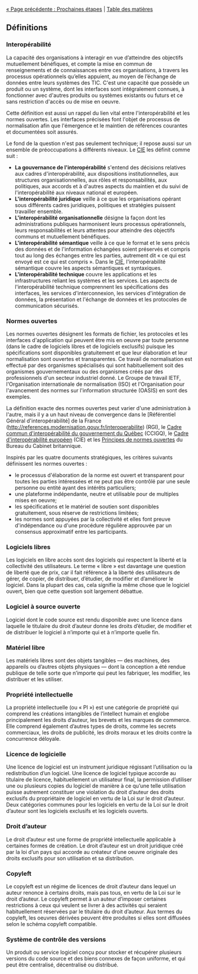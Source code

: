 [« Page précédente : Prochaines étapes](7_Prochaines_étapes.md) | [Table des matières](../README.md#table-des-mati%C3%A8res)

## Définitions

### Interopérabilité

La capacité des organisations à interagir en vue d’atteindre des objectifs mutuellement bénéfiques, et compte la mise en commun de renseignements et de connaissances entre ces organisations, à travers les processus opérationnels qu’elles appuient, au moyen de l’échange de données entre leurs systèmes des TIC. C'est une capacité que possède un produit ou un système, dont les interfaces sont intégralement connues, à fonctionner avec d'autres produits ou systèmes existants ou futurs et ce sans restriction d'accès ou de mise en oeuvre.

Cette définition est aussi un rappel du lien vital entre l'interopérabilité et les normes ouvertes. Les interfaces précisées font l'objet de processus de normalisation afin que l'émergence et le maintien de références courantes et documentées soit assurés.

Le fond de la question n'est pas seulement technique; il repose aussi sur un ensemble de préoccupations à différents niveaux. Le [CIE](https://ec.europa.eu/isa2/eif_en) les définit comme suit :

- **La gouvernance de l'interopérabilité** s'entend des décisions relatives aux cadres d'interopérabilité, aux dispositions institutionnelles, aux structures organisationnelles, aux rôles et responsabilités, aux politiques, aux accords et à d'autres aspects du maintien et du suivi de l'interopérabilité aux niveaux national et européen.
- **L'interopérabilité juridique** veille à ce que les organisations opérant sous différents cadres juridiques, politiques et stratégies puissent travailler ensemble.
- **L'interopérabilité organisationnelle** désigne la façon dont les administrations publiques harmonisent leurs processus opérationnels, leurs responsabilités et leurs attentes pour atteindre des objectifs communs et mutuellement bénéfiques.
- **L'interopérabilité sémantique** veille à ce que le format et le sens précis des données et de l'information échangées soient préservés et compris tout au long des échanges entre les parties, autrement dit « ce qui est envoyé est ce qui est compris ». Dans le [CIE](https://ec.europa.eu/isa2/eif_en), l'interopérabilité sémantique couvre les aspects sémantiques et syntaxiques.
- **L'interopérabilité technique** couvre les applications et les infrastructures reliant les systèmes et les services. Les aspects de l'interopérabilité technique comprennent les spécifications des interfaces, les services d'interconnexion, les services d'intégration de données, la présentation et l'échange de données et les protocoles de communication sécurisés.

### Normes ouvertes

Les normes ouvertes désignent les formats de fichier, les protocoles et les interfaces d'application qui peuvent être mis en oeuvre par toute personne (dans le cadre de logiciels libres et de logiciels exclusifs) puisque les spécifications sont disponibles gratuitement et que leur élaboration et leur normalisation sont ouvertes et transparentes. Ce travail de normalisation est effectué par des organismes spécialisés qui sont habituellement soit des organismes gouvernementaux ou des organismes créés par des professionnels d'un secteur industriel donné. Le Groupe de travail IETF, l'Organisation internationale de normalisation (ISO) et l'Organisation pour l'avancement des normes sur l'information structurée (OASIS) en sont des exemples.

La définition exacte des normes ouvertes peut varier d'une administration à l'autre, mais il y a un haut niveau de convergence dans le [Référentiel Général d'interopérabilité] de la France  (http://references.modernisation.gouv.fr/interoperabilite) (RGI), le [Cadre commun d'interopérabilité du gouvernement du Québec](https://www.tresor.gouv.qc.ca/fileadmin/PDF/ressources_informationnelles/architecture_entreprise_gouvernementale/AEG_3.1-CCIGQinteroperabilite.pdf) (CCIGQ), le [Cadre d'interopérabilité européen](https://ec.europa.eu/isa2/eif_en) (CIE) et les [Principes de normes ouvertes](https://www.gov.uk/government/publications/open-standards-principles/open-standards-principles#open-standard-definition) du Bureau du Cabinet britannique.

Inspirés par les quatre documents stratégiques, les critères suivants définissent les normes ouvertes :

- le processus d'élaboration de la norme est ouvert et transparent pour toutes les parties intéressées et ne peut pas être contrôlé par une seule personne ou entité ayant des intérêts particuliers;
- une plateforme indépendante, neutre et utilisable pour de multiples mises en oeuvre;
- les spécifications et le matériel de soutien sont disponibles gratuitement, sous réserve de restrictions limitées;
- les normes sont appuyées par la collectivité et elles font preuve d'indépendance ou d'une procédure régulière approuvée par un consensus approximatif entre les participants.

### Logiciels libres

Les logiciels en libre accès sont des logiciels qui respectent la liberté et la collectivité des utilisateurs. Le terme « libre » est davantage une question de liberté que de prix, car il fait référence à la liberté des utilisateurs de gérer, de copier, de distribuer, d’étudier, de modifier et d’améliorer le logiciel. Dans la plupart des cas, cela signifie la même chose que le logiciel ouvert, bien que cette question soit largement débattue.

### Logiciel à source ouverte

Logiciel dont le code source est rendu disponible avec une licence dans laquelle le titulaire du droit d’auteur donne les droits d’étudier, de modifier et de distribuer le logiciel à n’importe qui et à n’importe quelle fin.

### Matériel libre

Les matériels libres sont des objets tangibles — des machines, des appareils ou d’autres objets physiques — dont la conception a été rendue publique de telle sorte que n’importe qui peut les fabriquer, les modifier, les distribuer et les utiliser.

### Propriété intellectuelle

La propriété intellectuelle (ou « PI ») est une catégorie de propriété qui comprend les créations intangibles de l’intellect humain et englobe principalement les droits d’auteur, les brevets et les marques de commerce. Elle comprend également d’autres types de droits, comme les secrets commerciaux, les droits de publicité, les droits moraux et les droits contre la concurrence déloyale.

### Licence de logicielle

Une licence de logiciel est un instrument juridique régissant l’utilisation ou la redistribution d’un logiciel. Une licence de logiciel typique accorde au titulaire de licence, habituellement un utilisateur final, la permission d’utiliser une ou plusieurs copies du logiciel de manière à ce qu’une telle utilisation puisse autrement constituer une violation du droit d’auteur des droits exclusifs du propriétaire de logiciel en vertu de la Loi sur le droit d’auteur. Deux catégories communes pour les logiciels en vertu de la Loi sur le droit d’auteur sont les logiciels exclusifs et les logiciels ouverts.

### Droit d’auteur

Le droit d’auteur est une forme de propriété intellectuelle applicable à certaines formes de création. Le droit d’auteur est un droit juridique créé par la loi d’un pays qui accorde au créateur d’une oeuvre originale des droits exclusifs pour son utilisation et sa distribution.

### Copyleft

Le copyleft est un régime de licences de droit d’auteur dans lequel un auteur renonce à certains droits, mais pas tous, en vertu de la Loi sur le droit d’auteur. Le copyleft permet à un auteur d’imposer certaines restrictions à ceux qui veulent se livrer à des activités qui seraient habituellement réservées par le titulaire du droit d’auteur. Aux termes du copyleft, les oeuvres dérivées peuvent être produites si elles sont diffusées selon le schéma copyleft compatible.

### Système de contrôle des versions

Un produit ou service logiciel conçu pour stocker et récupérer plusieurs versions du code source et des biens connexes de façon uniforme, et qui peut être centralisé, décentralisé ou distribué.
